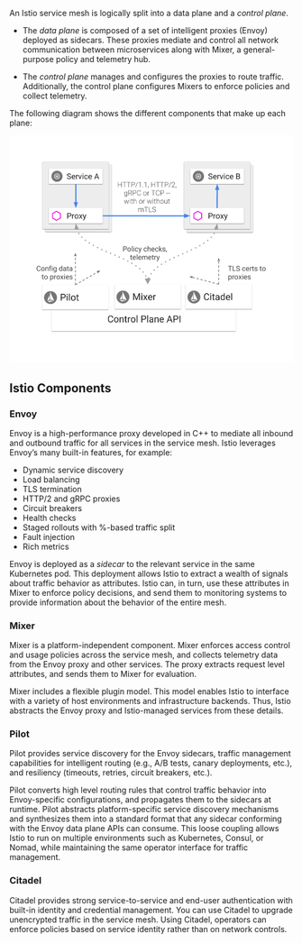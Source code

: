 An Istio service mesh is logically split into a data plane and a *control plane*.

- The *data plane* is composed of a set of intelligent proxies (Envoy) deployed as sidecars. These proxies mediate and control all network communication between microservices along with Mixer, a general-purpose policy and telemetry hub.

- The *control plane* manages and configures the proxies to route traffic. Additionally, the control plane configures Mixers to enforce policies and collect telemetry.

The following diagram shows the different components that make up each plane:

![](../../assets/servicemesh/introduction/arch.svg)

## Istio Components

### Envoy

Envoy is a high-performance proxy developed in C++ to mediate all inbound and outbound traffic for all services in the service mesh. Istio leverages Envoy’s many built-in features, for example:

- Dynamic service discovery
- Load balancing
- TLS termination
- HTTP/2 and gRPC proxies
- Circuit breakers
- Health checks
- Staged rollouts with %-based traffic split
- Fault injection
- Rich metrics

Envoy is deployed as a *sidecar* to the relevant service in the same Kubernetes pod. This deployment allows Istio to extract a wealth of signals about traffic behavior as attributes. Istio can, in turn, use these attributes in Mixer to enforce policy decisions, and send them to monitoring systems to provide information about the behavior of the entire mesh.

### Mixer

Mixer is a platform-independent component. Mixer enforces access control and usage policies across the service mesh, and collects telemetry data from the Envoy proxy and other services. The proxy extracts request level attributes, and sends them to Mixer for evaluation.

Mixer includes a flexible plugin model. This model enables Istio to interface with a variety of host environments and infrastructure backends. Thus, Istio abstracts the Envoy proxy and Istio-managed services from these details.

### Pilot

Pilot provides service discovery for the Envoy sidecars, traffic management capabilities for intelligent routing (e.g., A/B tests, canary deployments, etc.), and resiliency (timeouts, retries, circuit breakers, etc.).

Pilot converts high level routing rules that control traffic behavior into Envoy-specific configurations, and propagates them to the sidecars at runtime. Pilot abstracts platform-specific service discovery mechanisms and synthesizes them into a standard format that any sidecar conforming with the Envoy data plane APIs can consume. This loose coupling allows Istio to run on multiple environments such as Kubernetes, Consul, or Nomad, while maintaining the same operator interface for traffic management.

### Citadel

Citadel provides strong service-to-service and end-user authentication with built-in identity and credential management. You can use Citadel to upgrade unencrypted traffic in the service mesh. Using Citadel, operators can enforce policies based on service identity rather than on network controls.

